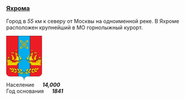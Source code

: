 <!--2021-11-16 00:57:05-->
### [Яхрома]()
Город в *55* км к северу от Москвы на одноименной реке.
В Яхроме расположен крупнейший в МО горнолыжный курорт.

<img src="Yahroma.png" width="96px"><br>
Население &emsp; ***14,000*** &emsp;<br>
Год&nbsp;основания &emsp; ***1841***